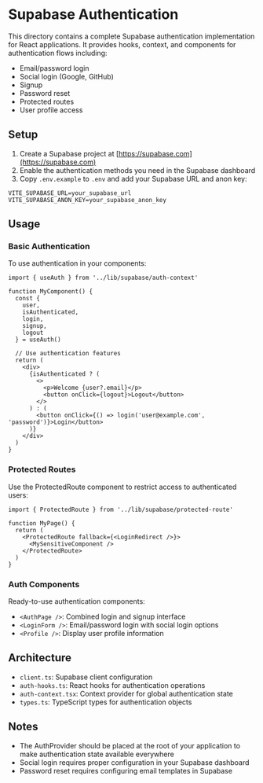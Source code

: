 # Supabase Authentication

This directory contains a complete Supabase authentication implementation for React applications. It provides hooks, context, and components for authentication flows including:

- Email/password login
- Social login (Google, GitHub)
- Signup
- Password reset
- Protected routes
- User profile access

## Setup

1. Create a Supabase project at [https://supabase.com](https://supabase.com)
2. Enable the authentication methods you need in the Supabase dashboard
3. Copy `.env.example` to `.env` and add your Supabase URL and anon key:

```
VITE_SUPABASE_URL=your_supabase_url
VITE_SUPABASE_ANON_KEY=your_supabase_anon_key
```

## Usage

### Basic Authentication

To use authentication in your components:

```tsx
import { useAuth } from '../lib/supabase/auth-context'

function MyComponent() {
  const { 
    user, 
    isAuthenticated, 
    login, 
    signup, 
    logout 
  } = useAuth()

  // Use authentication features
  return (
    <div>
      {isAuthenticated ? (
        <>
          <p>Welcome {user?.email}</p>
          <button onClick={logout}>Logout</button>
        </>
      ) : (
        <button onClick={() => login('user@example.com', 'password')}>Login</button>
      )}
    </div>
  )
}
```

### Protected Routes

Use the ProtectedRoute component to restrict access to authenticated users:

```tsx
import { ProtectedRoute } from '../lib/supabase/protected-route'

function MyPage() {
  return (
    <ProtectedRoute fallback={<LoginRedirect />}>
      <MySensitiveComponent />
    </ProtectedRoute>
  )
}
```

### Auth Components

Ready-to-use authentication components:

- `<AuthPage />`: Combined login and signup interface
- `<LoginForm />`: Email/password login with social login options
- `<Profile />`: Display user profile information

## Architecture

- `client.ts`: Supabase client configuration
- `auth-hooks.ts`: React hooks for authentication operations
- `auth-context.tsx`: Context provider for global authentication state
- `types.ts`: TypeScript types for authentication objects

## Notes

- The AuthProvider should be placed at the root of your application to make authentication state available everywhere
- Social login requires proper configuration in your Supabase dashboard
- Password reset requires configuring email templates in Supabase

